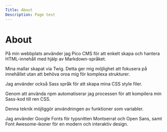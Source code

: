 ```yaml
---
Title: About
Description: Page test
---
```


About
==================

På min webbplats använder jag Pico CMS för att enkelt skapa och hantera HTML-innehåll med hjälp av Markdown-språket.

Mina mallar skapat via Twig. Detta ger mig möjlighet att fokusera på innehållet utan att behöva oroa mig för komplexa strukturer.

Jag använder också Sass språk för att skapa mina CSS style filer.

Genom att använda npm automatiserar jag processen för att kompilera min Sass-kod till ren CSS.

Denna teknik möjliggör användningen av funktioner som variabler.

Jag använder Google Fonts för typsnitten Montserrat och Open Sans, samt Font Awesome-ikoner för en modern och interaktiv design.